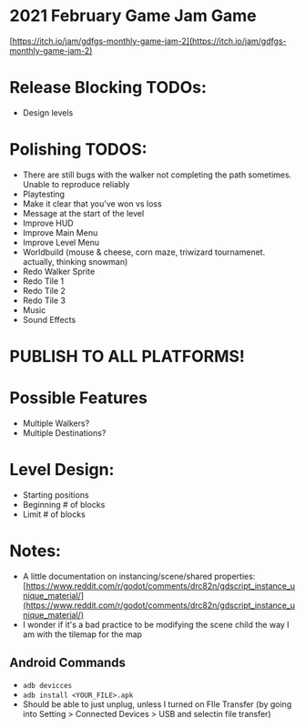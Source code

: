 # 2021 February Game Jam Game
[https://itch.io/jam/gdfgs-monthly-game-jam-2](https://itch.io/jam/gdfgs-monthly-game-jam-2)

# Release Blocking TODOs:
- Design levels

# Polishing TODOS:
- There are still bugs with the walker not completing the path sometimes. Unable to reproduce reliably
- Playtesting
- Make it clear that you've won vs loss
- Message at the start of the level
- Improve HUD
- Improve Main Menu
- Improve Level Menu
- Worldbuild (mouse & cheese, corn maze, triwizard tournamenet. actually, thinking snowman)
- Redo Walker Sprite
- Redo Tile 1
- Redo Tile 2
- Redo Tile 3
- Music
- Sound Effects

# PUBLISH TO ALL PLATFORMS!

# Possible Features
- Multiple Walkers?
- Multiple Destinations?

# Level Design:
- Starting positions
- Beginning # of blocks
- Limit # of blocks

# Notes:
- A little documentation on instancing/scene/shared properties: [https://www.reddit.com/r/godot/comments/drc82n/gdscript_instance_unique_material/](https://www.reddit.com/r/godot/comments/drc82n/gdscript_instance_unique_material/)
- I wonder if it's a bad practice to be modifying the scene child the way I am with the tilemap for the map

## Android Commands
- `adb devicces`
- `adb install <YOUR_FILE>.apk`
- Should be able to just unplug, unless I turned on FIle Transfer (by going into Setting > Connected Devices > USB and selectin file transfer)
